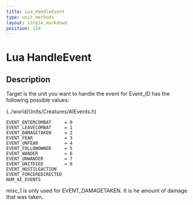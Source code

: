 ```yaml
---
title: Lua_HandleEvent
type: unit_methods
layout: single_markdown
position: 124
---
```


# Lua HandleEvent

## Description

Target is the unit you want to handle the event for Event_ID has the following possible values:

(../world/Units/Creatures/AIEvents.h)

```
EVENT_ENTERCOMBAT     = 0
EVENT_LEAVECOMBAT     = 1
EVENT_DAMAGETAKEN     = 2
EVENT_FEAR            = 3
EVENT_UNFEAR          = 4
EVENT_FOLLOWOWNER     = 5
EVENT_WANDER          = 6
EVENT_UNWANDER        = 7
EVENT_UNITDIED        = 8
EVENT_HOSTILEACTION 
EVENT_FORCEREDIRECTED 
NUM_AI_EVENTS
```

misc_1 is only used for EVENT_DAMAGETAKEN. It is he amount of damage that was taken.

